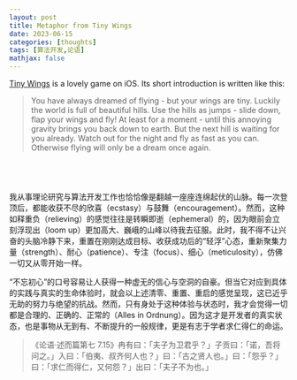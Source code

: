 ```yaml
---
layout: post
title: Metaphor from Tiny Wings
date: 2023-06-15
categories: [thoughts]
tags: [算法开发,论语]
mathjax: false
---
```


[Tiny Wings](https://apps.apple.com/us/app/tiny-wings/id417817520) is a lovely game on iOS. Its short introduction is written like this:

> You have always dreamed of flying - but your wings are tiny. Luckily the world is full of beautiful hills. Use the hills as jumps - slide down, flap your wings and fly! At least for a moment - until this annoying gravity brings you back down to earth. But the next hill is waiting for you already. Watch out for the night and fly as fast as you can. Otherwise flying will only be a dream once again.

<p align="center"><img src="/figures/2023-06-15-tiny-wings-1.png" alt="" /></p>
<p align="center"><img src="/figures/2023-06-15-tiny-wings-2.png" alt="" /></p>
<p align="center"><img src="/figures/2023-06-15-tiny-wings-3.png" alt="" /></p>
<p align="center"><img src="/figures/2023-06-15-tiny-wings-4.png" alt="" /></p>

我从事理论研究与算法开发工作也恰恰像是翻越一座座连绵起伏的山脉。每一次登顶后，都能收获不尽的欣喜（ecstasy）与鼓舞（encouragement）。然而，这种如释重负（relieving）的感觉往往是转瞬即逝（ephemeral）的，因为眼前会立刻浮现出（loom up）更加高大、巍峨的山峰以待我去征服。此时，我不得不让兴奋的头脑冷静下来，重置在刚刚达成目标、收获成功后的“轻浮”心态，重新聚集力量（strength）、耐心（patience）、专注（focus）、细心（meticulosity），仿佛一切又从零开始一样。

“不忘初心”的口号容易让人获得一种虚无的信心与空洞的自豪。但当它对应到具体的实践与真实的生命体验时，就会以上述清零、重置、重启的感觉呈现，这已近乎无助的努力与绝望的抗战。然而，只有身处于这种体验与状态时，我才会觉得一切都是合理的、正确的、正常的（Alles in Ordnung）。因为这才是开发者的真实状态，也是事物从无到有、不断提升的一般规律，更是有志于学者求仁得仁的命运。

> 《论语·述而篇第七 7.15》冉有曰：「夫子为卫君乎？」子贡曰：「诺，吾将问之。」入曰：「伯夷、叔齐何人也？」曰：「古之贤人也。」曰：「怨乎？」曰：「求仁而得仁，又何怨？」出曰：「夫子不为也。」
